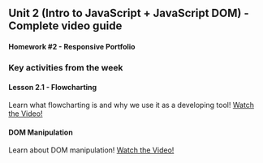 ## Unit 2 (Intro to JavaScript + JavaScript DOM) - Complete video guide

#### Homework #2 - Responsive Portfolio

### Key activities from the week

#### Lesson 2.1 - Flowcharting
Learn what flowcharting is and why we use it as a developing tool!
[Watch the Video!](https://youtu.be/q6VP0CnpBD0)

#### DOM Manipulation
Learn about DOM manipulation!
[Watch the Video!](https://www.youtube.com/watch?v=Wpj3eIrSnxw&feature=youtu.be)